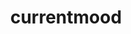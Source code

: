 ---
ee_id_show: '4365'
title: currentmood
url: currentmood1
live_url:
year: '2017'
venue: Independent Art Fair (w/ Triple Canopy)
state_country: New York
type:
dates:
wwwnews:
credits:
pitch: "​Trade show style booth 4 my Triple Canopy edition (kinda my last Lisson show
  in a box)."
ps:
download:
layout: shows
---